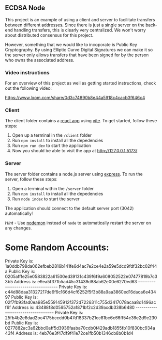 ## ECDSA Node

This project is an example of using a client and server to facilitate transfers between different addresses. Since there is just a single server on the back-end handling transfers, this is clearly very centralized. We won't worry about distributed consensus for this project.

However, something that we would like to incoporate is Public Key Cryptography. By using Elliptic Curve Digital Signatures we can make it so the server only allows transfers that have been signed for by the person who owns the associated address.

### Video instructions
For an overview of this project as well as getting started instructions, check out the following video:

https://www.loom.com/share/0d3c74890b8e44a5918c4cacb3f646c4
 
### Client

The client folder contains a [react app](https://reactjs.org/) using [vite](https://vitejs.dev/). To get started, follow these steps:

1. Open up a terminal in the `/client` folder
2. Run `npm install` to install all the depedencies
3. Run `npm run dev` to start the application 
4. Now you should be able to visit the app at http://127.0.0.1:5173/

### Server

The server folder contains a node.js server using [express](https://expressjs.com/). To run the server, follow these steps:

1. Open a terminal within the `/server` folder 
2. Run `npm install` to install all the depedencies 
3. Run `node index` to start the server 

The application should connect to the default server port (3042) automatically! 

_Hint_ - Use [nodemon](https://www.npmjs.com/package/nodemon) instead of `node` to automatically restart the server on any changes.



# Some Random Accounts:

Private Key is: 1a0ddb798da062efbeb2816b141fe6d4ac7e2ce4e2a59e5dcd9fdf32bc02f44a
Public Key is: 0205afffe25e0583822a61500ed39131c439f6f9a608052522e07477819b7c33b5
Address is: e9ea5f371b5ad45c31439d88ab62e00e6270ed63
    ------------------------------------
Private Key is: c44d88daa31327217de6f9c166d4cf6252f5f3b88a9aa3860ed16daca6e43497
Public Key is: 02f7fb93fad0ea985e559145912f372d7226311c755d3417078acaa8d1496acf6f
Address is: 43488f8d0565752a1871bf2c2d39acdb338b6480
    ------------------------------------
Private Key is: 25fb4b2e8dad2bc4175bccdd0b47d18337b21cc81bc6c66ff54c36e2d9e230bd
Public Key is: 0277882ac3a62bbd0aff5d3936faaba70cdb0f429adb1855fb10f830bc934a43f4
Address is: 4eb76e3f47df9f41e72ce1fb50b1346cb8b0b1d4